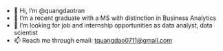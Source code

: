 - 👋 Hi, I’m @quangdaotran
- 🌱 I’m a recent graduate with a MS with distinction in Business Analytics
- 💞️ I’m looking for job and internship opportunities as data analyst, data scientist
- 📫 Reach me through email: tquangdao0711@gmail.com

<!---
quangdaotran/quangdaotran is a ✨ special ✨ repository because its `README.md` (this file) appears on your GitHub profile.
You can click the Preview link to take a look at your changes.
--->
